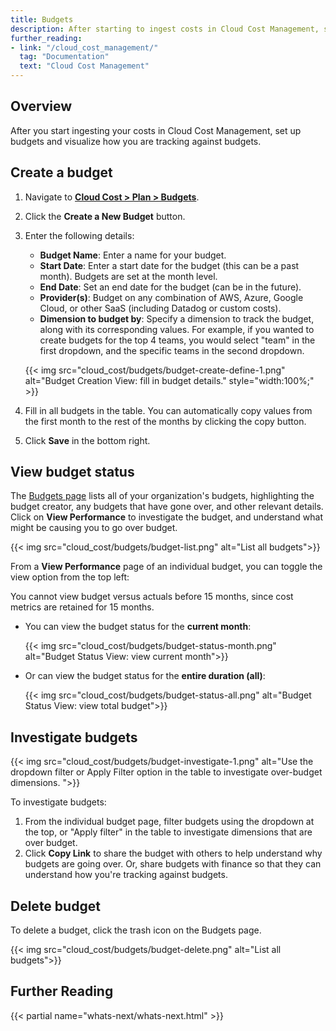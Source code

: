 ```yaml
---
title: Budgets
description: After starting to ingest costs in Cloud Cost Management, set up budgets and visualize how you're tracking against them.
further_reading:
- link: "/cloud_cost_management/"
  tag: "Documentation"
  text: "Cloud Cost Management"
---
```


## Overview
After you start ingesting your costs in Cloud Cost Management, set up budgets and visualize how you are tracking against budgets.

## Create a budget

1. Navigate to [**Cloud Cost > Plan > Budgets**][1].
2. Click the **Create a New Budget** button.
3. Enter the following details:
   - **Budget Name**: Enter a name for your budget.
   - **Start Date**: Enter a start date for the budget (this can be a past month). Budgets are set at the month level.
   - **End Date**: Set an end date for the budget (can be in the future).
   - **Provider(s)**: Budget on any combination of AWS, Azure, Google Cloud, or other SaaS (including Datadog or custom costs).
   - **Dimension to budget by**: Specify a dimension to track the budget, along with its corresponding values. For example, if you wanted to create budgets for the top 4 teams, you would select "team" in the first dropdown, and the specific teams in the second dropdown.

    {{< img src="cloud_cost/budgets/budget-create-define-1.png" alt="Budget Creation View: fill in budget details." style="width:100%;" >}}

4. Fill in all budgets in the table. You can automatically copy values from the first month to the rest of the months by clicking the copy button.

5. Click **Save** in the bottom right.

## View budget status
The [Budgets page][1] lists all of your organization's budgets, highlighting the budget creator, any budgets that have gone over,
and other relevant details. Click on **View Performance** to investigate the budget, and understand what might be causing you to go over budget.

   {{< img src="cloud_cost/budgets/budget-list.png" alt="List all budgets">}}

From a **View Performance** page of an individual budget, you can toggle the view option from the top left:

<div class="alert alert-info">
You cannot view budget versus actuals before 15 months, since cost metrics are retained for 15 months.
</div>

- You can view the budget status for the **current month**:

   {{< img src="cloud_cost/budgets/budget-status-month.png" alt="Budget Status View: view current month">}}

- Or can view the budget status for the **entire duration (all)**:

   {{< img src="cloud_cost/budgets/budget-status-all.png" alt="Budget Status View: view total budget">}}

## Investigate budgets

   {{< img src="cloud_cost/budgets/budget-investigate-1.png" alt="Use the dropdown filter or Apply Filter option in the table to investigate over-budget dimensions. ">}}

To investigate budgets:
1. From the individual budget page, filter budgets using the dropdown at the top, or "Apply filter" in the table to investigate dimensions that are over budget.
2. Click **Copy Link** to share the budget with others to help understand why budgets are going over. Or, share budgets with finance so that they can understand how you're tracking against budgets.

## Delete budget
To delete a budget, click the trash icon on the Budgets page.

   {{< img src="cloud_cost/budgets/budget-delete.png" alt="List all budgets">}}

## Further Reading
{{< partial name="whats-next/whats-next.html" >}}

[1]: https://app.datadoghq.com/cost/plan/budgets
